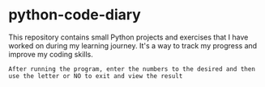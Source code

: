 # python-code-diary
This repository contains small Python projects and exercises that I have worked on during my learning journey. It's a way to track my progress and improve my coding skills.

	After running the program, enter the numbers to the desired and then use the letter or NO to exit and view the result
